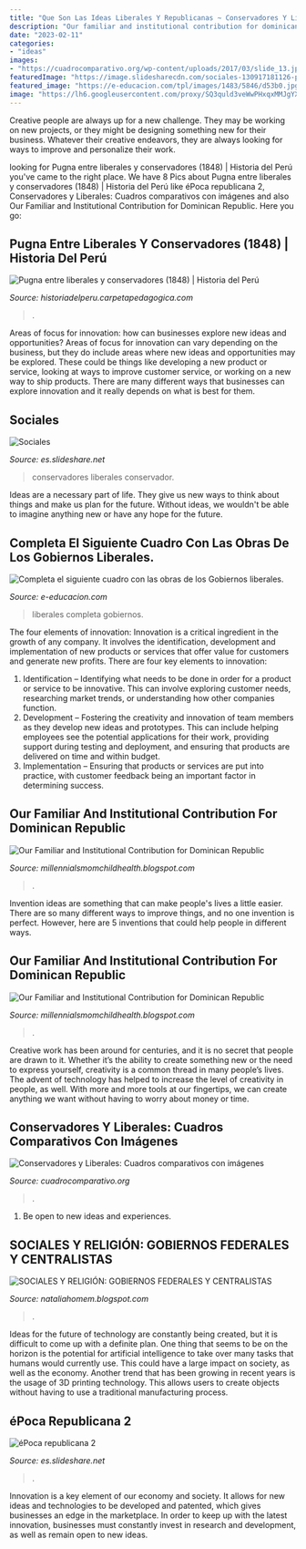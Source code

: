 ```yaml
---
title: "Que Son Las Ideas Liberales Y Republicanas ~ Conservadores Y Liberales: Cuadros Comparativos Con Imágenes"
description: "Our familiar and institutional contribution for dominican republic"
date: "2023-02-11"
categories:
- "ideas"
images:
- "https://cuadrocomparativo.org/wp-content/uploads/2017/03/slide_13.jpg"
featuredImage: "https://image.slidesharecdn.com/sociales-130917181126-phpapp01/95/sociales-13-638.jpg?cb=1379441573"
featured_image: "https://e-educacion.com/tpl/images/1483/5846/d53b0.jpg"
image: "https://lh6.googleusercontent.com/proxy/SQ3quld3veWwPHxqxMMJgYX80eN664n4vKHA-Qk1QDIxvpjSV9bqhZJAXowFj69dVWwxFs0yHFzzhQhBBkJZqeltIKg=w1200-h630-n-k-no-nu"
---
```



Creative people are always up for a new challenge. They may be working on new projects, or they might be designing something new for their business. Whatever their creative endeavors, they are always looking for ways to improve and personalize their work.

	

		
looking for Pugna entre liberales y conservadores (1848) | Historia del Perú you've came to the right place. We have 8 Pics about Pugna entre liberales y conservadores (1848) | Historia del Perú like éPoca republicana 2, Conservadores y Liberales: Cuadros comparativos con imágenes and also Our Familiar and Institutional Contribution for Dominican Republic. Here you go:
		
    
## Pugna Entre Liberales Y Conservadores (1848) | Historia Del Perú

<img loading=lazy src="https://4.bp.blogspot.com/-sPpSEuQn1AQ/V8TTOBc5tbI/AAAAAAAAWAQ/MTPvSoN5BDoGaED4zBaP8hVslRppP5rpACLcB/s1600/liberales-conservadores.jpg" onerror="this.onerror=null;this.src='https://tse3.mm.bing.net/th?id=OIP.Sp8i9WuT0Tm2urDrP0VD5wHaKe&amp;pid=15.1';" alt="Pugna entre liberales y conservadores (1848) | Historia del Perú">

_Source: historiadelperu.carpetapedagogica.com_

>. 

	

Areas of focus for innovation: how can businesses explore new ideas and opportunities?
Areas of focus for innovation can vary depending on the business, but they do include areas where new ideas and opportunities may be explored. These could be things like developing a new product or service, looking at ways to improve customer service, or working on a new way to ship products. There are many different ways that businesses can explore innovation and it really depends on what is best for them.

    
## Sociales

<img loading=lazy src="https://image.slidesharecdn.com/sociales-130917181126-phpapp01/95/sociales-13-638.jpg?cb=1379441573" onerror="this.onerror=null;this.src='https://tse2.mm.bing.net/th?id=OIP.8E3tgckoYctL8uHFSTvQjAHaFj&amp;pid=15.1';" alt="Sociales">

_Source: es.slideshare.net_

>conservadores liberales conservador. 

	

Ideas are a necessary part of life. They give us new ways to think about things and make us plan for the future. Without ideas, we wouldn't be able to imagine anything new or have any hope for the future.

    
## Completa El Siguiente Cuadro Con Las Obras De Los Gobiernos Liberales.

<img loading=lazy src="https://e-educacion.com/tpl/images/1483/5846/d53b0.jpg" onerror="this.onerror=null;this.src='https://tse2.mm.bing.net/th?id=OIP.yHzIp0bUT3C-kwSQeI0yawHaEK&amp;pid=15.1';" alt="Completa el siguiente cuadro con las obras de los Gobiernos liberales.">

_Source: e-educacion.com_

>liberales completa gobiernos. 

	

The four elements of innovation:
Innovation is a critical ingredient in the growth of any company. It involves the identification, development and implementation of new products or services that offer value for customers and generate new profits.
There are four key elements to innovation:
1) Identification – Identifying what needs to be done in order for a product or service to be innovative. This can involve exploring customer needs, researching market trends, or understanding how other companies function.
2) Development – Fostering the creativity and innovation of team members as they develop new ideas and prototypes. This can include helping employees see the potential applications for their work, providing support during testing and deployment, and ensuring that products are delivered on time and within budget. 
3) Implementation – Ensuring that products or services are put into practice, with customer feedback being an important factor in determining success.

    
## Our Familiar And Institutional Contribution For Dominican Republic

<img loading=lazy src="https://lh6.googleusercontent.com/proxy/SQ3quld3veWwPHxqxMMJgYX80eN664n4vKHA-Qk1QDIxvpjSV9bqhZJAXowFj69dVWwxFs0yHFzzhQhBBkJZqeltIKg=w1200-h630-n-k-no-nu" onerror="this.onerror=null;this.src='https://tse3.mm.bing.net/th?id=OIP.kq4Oly0WcuFJ_6P3dGUmOAHaFj&amp;pid=15.1';" alt="Our Familiar and Institutional Contribution for Dominican Republic">

_Source: millennialsmomchildhealth.blogspot.com_

>. 

	

Invention ideas are something that can make people's lives a little easier. There are so many different ways to improve things, and no one invention is perfect. However, here are 5 inventions that could help people in different ways.

    
## Our Familiar And Institutional Contribution For Dominican Republic

<img loading=lazy src="https://lh5.googleusercontent.com/proxy/mWzrE7R-rozZ-PQUH8yJG8odFQmdM_y2FrdbF5J6YIFoXHkFZDqZ5y2FlDDPO5raqQ9bsuQYXPhrSWSlnY_M-zoZAss=w1200-h630-n-k-no-nu" onerror="this.onerror=null;this.src='https://tse3.mm.bing.net/th?id=OIP.7CNraxh9OH0pF2U6wDUxsAHaFj&amp;pid=15.1';" alt="Our Familiar and Institutional Contribution for Dominican Republic">

_Source: millennialsmomchildhealth.blogspot.com_

>. 

	

Creative work has been around for centuries, and it is no secret that people are drawn to it. Whether it’s the ability to create something new or the need to express yourself, creativity is a common thread in many people’s lives. The advent of technology has helped to increase the level of creativity in people, as well. With more and more tools at our fingertips, we can create anything we want without having to worry about money or time.

    
## Conservadores Y Liberales: Cuadros Comparativos Con Imágenes

<img loading=lazy src="https://cuadrocomparativo.org/wp-content/uploads/2017/03/slide_13.jpg" onerror="this.onerror=null;this.src='https://tse3.mm.bing.net/th?id=OIP.LwJccnt9DM56H2O4NGDwpAHaFj&amp;pid=15.1';" alt="Conservadores y Liberales: Cuadros comparativos con imágenes">

_Source: cuadrocomparativo.org_

>. 

	

1. Be open to new ideas and experiences.

    
## SOCIALES Y RELIGIÓN: GOBIERNOS FEDERALES Y CENTRALISTAS

<img loading=lazy src="http://1.bp.blogspot.com/-nBwg89ByPWA/VXjl1b9FrKI/AAAAAAAAAB0/O5b_793dF9A/w1200-h630-p-k-no-nu/Mapa.png" onerror="this.onerror=null;this.src='https://tse2.mm.bing.net/th?id=OIP.k7J2vQooHkzEG06SJZ5GvwHaD4&amp;pid=15.1';" alt="SOCIALES Y RELIGIÓN: GOBIERNOS FEDERALES Y CENTRALISTAS">

_Source: nataliahomem.blogspot.com_

>. 

	

Ideas for the future of technology are constantly being created, but it is difficult to come up with a definite plan. One thing that seems to be on the horizon is the potential for artificial intelligence to take over many tasks that humans would currently use. This could have a large impact on society, as well as the economy. Another trend that has been growing in recent years is the usage of 3D printing technology. This allows users to create objects without having to use a traditional manufacturing process.

    
## éPoca Republicana 2

<img loading=lazy src="https://image.slidesharecdn.com/pocarepublicana2-101015120651-phpapp01/95/poca-republicana-2-36-728.jpg?cb=1287144484" onerror="this.onerror=null;this.src='https://tse1.mm.bing.net/th?id=OIP.0w3cteJ8Gug1YyRIuzF4WwHaFj&amp;pid=15.1';" alt="éPoca republicana 2">

_Source: es.slideshare.net_

>. 

	

Innovation is a key element of our economy and society. It allows for new ideas and technologies to be developed and patented, which gives businesses an edge in the marketplace. In order to keep up with the latest innovation, businesses must constantly invest in research and development, as well as remain open to new ideas.

